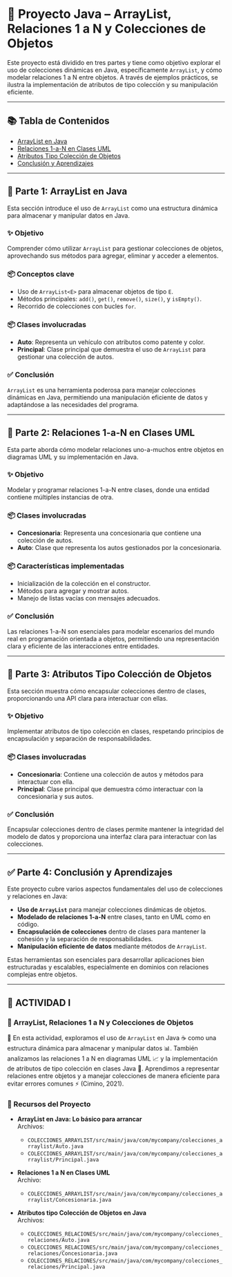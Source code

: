# 🚗 Proyecto Java – ArrayList, Relaciones 1 a N y Colecciones de Objetos

Este proyecto está dividido en tres partes y tiene como objetivo explorar el uso de colecciones dinámicas en Java, específicamente `ArrayList`, y cómo modelar relaciones 1 a N entre objetos. A través de ejemplos prácticos, se ilustra la implementación de atributos de tipo colección y su manipulación eficiente.

---

## 📚 Tabla de Contenidos

- [ArrayList en Java](#-parte-1-arraylist-en-java)
- [Relaciones 1-a-N en Clases UML](#-parte-2-relaciones-1-a-n-en-clases-uml)
- [Atributos Tipo Colección de Objetos](#-parte-3-atributos-tipo-colección-de-objetos)
- [Conclusión y Aprendizajes](#-parte-4-conclusión-y-aprendizajes)

---

## 🧩 Parte 1: ArrayList en Java

Esta sección introduce el uso de `ArrayList` como una estructura dinámica para almacenar y manipular datos en Java.

### ✨ Objetivo

Comprender cómo utilizar `ArrayList` para gestionar colecciones de objetos, aprovechando sus métodos para agregar, eliminar y acceder a elementos.

### 📦 Conceptos clave

- Uso de `ArrayList<E>` para almacenar objetos de tipo `E`.
- Métodos principales: `add()`, `get()`, `remove()`, `size()`, y `isEmpty()`.
- Recorrido de colecciones con bucles `for`.

### 📦 Clases involucradas

- **Auto**: Representa un vehículo con atributos como patente y color.
- **Principal**: Clase principal que demuestra el uso de `ArrayList` para gestionar una colección de autos.

### ✅ Conclusión

`ArrayList` es una herramienta poderosa para manejar colecciones dinámicas en Java, permitiendo una manipulación eficiente de datos y adaptándose a las necesidades del programa.

---

## 🧩 Parte 2: Relaciones 1-a-N en Clases UML

Esta parte aborda cómo modelar relaciones uno-a-muchos entre objetos en diagramas UML y su implementación en Java.

### ✨ Objetivo

Modelar y programar relaciones 1-a-N entre clases, donde una entidad contiene múltiples instancias de otra.

### 📦 Clases involucradas

- **Concesionaria**: Representa una concesionaria que contiene una colección de autos.
- **Auto**: Clase que representa los autos gestionados por la concesionaria.

### 📦 Características implementadas

- Inicialización de la colección en el constructor.
- Métodos para agregar y mostrar autos.
- Manejo de listas vacías con mensajes adecuados.

### ✅ Conclusión

Las relaciones 1-a-N son esenciales para modelar escenarios del mundo real en programación orientada a objetos, permitiendo una representación clara y eficiente de las interacciones entre entidades.

---

## 🧩 Parte 3: Atributos Tipo Colección de Objetos

Esta sección muestra cómo encapsular colecciones dentro de clases, proporcionando una API clara para interactuar con ellas.

### ✨ Objetivo

Implementar atributos de tipo colección en clases, respetando principios de encapsulación y separación de responsabilidades.

### 📦 Clases involucradas

- **Concesionaria**: Contiene una colección de autos y métodos para interactuar con ella.
- **Principal**: Clase principal que demuestra cómo interactuar con la concesionaria y sus autos.

### ✅ Conclusión

Encapsular colecciones dentro de clases permite mantener la integridad del modelo de datos y proporciona una interfaz clara para interactuar con las colecciones.

---

## ✅ Parte 4: Conclusión y Aprendizajes

Este proyecto cubre varios aspectos fundamentales del uso de colecciones y relaciones en Java:

- **Uso de `ArrayList`** para manejar colecciones dinámicas de objetos.
- **Modelado de relaciones 1-a-N** entre clases, tanto en UML como en código.
- **Encapsulación de colecciones** dentro de clases para mantener la cohesión y la separación de responsabilidades.
- **Manipulación eficiente de datos** mediante métodos de `ArrayList`.

Estas herramientas son esenciales para desarrollar aplicaciones bien estructuradas y escalables, especialmente en dominios con relaciones complejas entre objetos.

---

## 📝 ACTIVIDAD I

### 📌 ArrayList, Relaciones 1 a N y Colecciones de Objetos

🌟 En esta actividad, exploramos el uso de `ArrayList` en Java ☕ como una estructura dinámica para almacenar y manipular datos 📊. También analizamos las relaciones 1 a N en diagramas UML 📈 y la implementación de atributos de tipo colección en clases Java 🧩. Aprendimos a representar relaciones entre objetos y a manejar colecciones de manera eficiente para evitar errores comunes ⚡ (Cimino, 2021).

### 🎥 Recursos del Proyecto

- **ArrayList en Java: Lo básico para arrancar**  
  Archivos:  
  - `COLECCIONES_ARRAYLIST/src/main/java/com/mycompany/colecciones_arraylist/Auto.java`  
  - `COLECCIONES_ARRAYLIST/src/main/java/com/mycompany/colecciones_arraylist/Principal.java`

- **Relaciones 1 a N en Clases UML**  
  Archivo:  
  - `COLECCIONES_ARRAYLIST/src/main/java/com/mycompany/colecciones_arraylist/Concesionaria.java`

- **Atributos tipo Colección de Objetos en Java**  
  Archivos:  
  - `COLECCIONES_RELACIONES/src/main/java/com/mycompany/colecciones_relaciones/Auto.java`  
  - `COLECCIONES_RELACIONES/src/main/java/com/mycompany/colecciones_relaciones/Concesionaria.java`  
  - `COLECCIONES_RELACIONES/src/main/java/com/mycompany/colecciones_relaciones/Principal.java`
